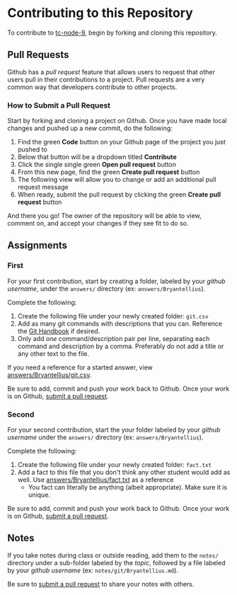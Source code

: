 # Contributing to this Repository

To contribute to [tc-node-9](https://github.com/Bryantellius/tc-node-9), begin by forking and cloning this repository.

## Pull Requests

Github has a _pull request_ feature that allows users to request that other users pull in their contributions to a project. Pull requests are a very common way that developers contribute to other projects.

### How to Submit a Pull Request

Start by forking and cloning a project on Github. Once you have made local changes and pushed up a new commit, do the following:

1. Find the green **Code** button on your Github page of the project you just pushed to
2. Below that button will be a dropdown titled **Contribute**
3. Click the single single green **Open pull request** button
4. From this new page, find the green **Create pull request** button
5. The following view will allow you to change or add an additional pull request message
6. When ready, submit the pull request by clicking the green **Create pull request** button

And there you go! The owner of the repository will be able to view, comment on, and accept your changes if they see fit to do so.

## Assignments

### First

For your first contribution, start by creating a folder, labeled by your _github username_, under the `answers/` directory (ex: `answers/Bryantellius`).

Complete the following:

1. Create the following file under your newly created folder: `git.csv`
2. Add as many git commands with descriptions that you can. Reference the [Git Handbook](https://git-scm.com/book/en/v2) if desired.
3. Only add _one_ command/description pair per line, separating each command and description by a comma. Preferably do not add a title or any other text to the file.

If you need a reference for a started answer, view [answers/Bryantellius/git.csv](/answers/Bryantellius/git.csv).

Be sure to add, commit and push your work back to Github. Once your work is on Github, [submit a pull request](#how-to-submit-a-pull-request).

### Second

For your second contribution, start the your folder labeled by your _github username_ under the `answers/` directory (ex: `answers/Bryantellius`).

Complete the following:

1. Create the following file under your newly created folder: `fact.txt`
2. Add a fact to this file that you don't think any other student would add as well. Use [answers/Bryantellius/fact.txt](answers/Bryantellius/fact.txt) as a reference
   - You fact can literally be anything (albeit appropriate). Make sure it is unique.

Be sure to add, commit and push your work back to Github. Once your work is on Github, [submit a pull request](#how-to-submit-a-pull-request).

## Notes

If you take notes during class or outside reading, add them to the `notes/` directory under a sub-folder labeled by the _topic_, followed by a file labeled by your _github username_ (ex: `notes/git/Bryantellius.md`).

Be sure to [submit a pull request](#how-to-submit-a-pull-request) to share your notes with others.

